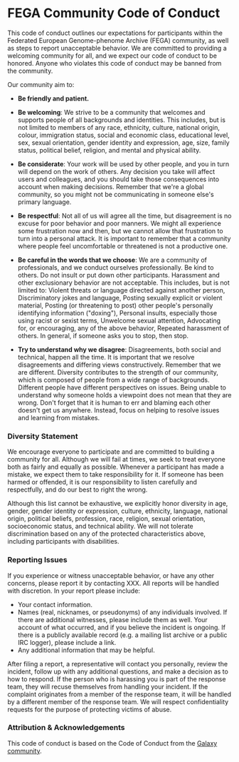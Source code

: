 FEGA Community Code of Conduct
==============================

This code of conduct outlines our expectations for participants within the Federated European Genome-phenome Archive (FEGA) community, as well as steps to report unacceptable behavior. We are committed to providing a welcoming community for all, and we expect our code of conduct to be honored. Anyone who violates this code of conduct may be banned from the community.

Our community aim to:

* **Be friendly and patient.**

* **Be welcoming**: We strive to be a community that welcomes and supports people of all backgrounds and identities. This includes, but is not limited to members of any race, ethnicity, culture, national origin, colour, immigration status, social and economic class, educational level, sex, sexual orientation, gender identity and expression, age, size, family status, political belief, religion, and mental and physical ability.

* **Be considerate**: Your work will be used by other people, and you in turn will depend on the work of others. Any decision you take will affect users and colleagues, and you should take those consequences into account when making decisions. Remember that we're a global community, so you might not be communicating in someone else's primary language.

* **Be respectful**: Not all of us will agree all the time, but disagreement is no excuse for poor behavior and poor manners. We might all experience some frustration now and then, but we cannot allow that frustration to turn into a personal attack. It is important to remember that a community where people feel uncomfortable or threatened is not a productive one.

* **Be careful in the words that we choose**: We are a community of professionals, and we conduct ourselves professionally. Be kind to others. Do not insult or put down other participants. Harassment and other exclusionary behavior are not acceptable. This includes, but is not limited to: Violent threats or language directed against another person, Discriminatory jokes and language, Posting sexually explicit or violent material, Posting (or threatening to post) other people's personally identifying information ("doxing"), Personal insults, especially those using racist or sexist terms, Unwelcome sexual attention, Advocating for, or encouraging, any of the above behavior, Repeated harassment of others. In general, if someone asks you to stop, then stop.

* **Try to understand why we disagree**: Disagreements, both social and technical, happen all the time. It is important that we resolve disagreements and differing views constructively. Remember that we are different. Diversity contributes to the strength of our community, which is composed of people from a wide range of backgrounds. Different people have different perspectives on issues. Being unable to understand why someone holds a viewpoint does not mean that they are wrong. Don't forget that it is human to err and blaming each other doesn't get us anywhere. Instead, focus on helping to resolve issues and learning from mistakes.

### Diversity Statement

We encourage everyone to participate and are committed to building a community for all. Although we will fail at times, we seek to treat everyone both as fairly and equally as possible. Whenever a participant has made a mistake, we expect them to take responsibility for it. If someone has been harmed or offended, it is our responsibility to listen carefully and respectfully, and do our best to right the wrong.

Although this list cannot be exhaustive, we explicitly honor diversity in age, gender, gender identity or expression, culture, ethnicity, language, national origin, political beliefs, profession, race, religion, sexual orientation, socioeconomic status, and technical ability. We will not tolerate discrimination based on any of the protected characteristics above, including participants with disabilities.

### Reporting Issues

If you experience or witness unacceptable behavior, or have any other concerns, please report it by contacting XXX. All reports will be handled with discretion. In your report please include:

- Your contact information.
- Names (real, nicknames, or pseudonyms) of any individuals involved. If there are additional witnesses, please include them as well. Your account of what occurred, and if you believe the incident is ongoing. If there is a publicly available record (e.g. a mailing list archive or a public IRC logger), please include a link.
- Any additional information that may be helpful.

After filing a report, a representative will contact you personally, review the incident, follow up with any additional questions, and make a decision as to how to respond. If the person who is harassing you is part of the response team, they will recuse themselves from handling your incident. If the complaint originates from a member of the response team, it will be handled by a different member of the response team. We will respect confidentiality requests for the purpose of protecting victims of abuse.

### Attribution & Acknowledgements

This code of conduct is based on the Code of Conduct from the [Galaxy community](https://github.com/galaxyproject/training-material/blob/main/CODE_OF_CONDUCT.md).
